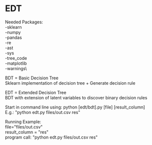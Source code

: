 # EDT

Needed Packages: \
-sklearn \
-numpy\
-pandas\
-re\
-ast\
-sys\
-tree_code\
-matplotlib\
-warnings\

BDT = Basic Decision Tree\
Sklearn implementation of decision tree + Generate decision rule

EDT = Extended Decision Tree\
BDT with extension of latent variables to discover binary decision rules

Start in command line using: python [edt/bdt].py [file] [result_column] \
E.g.: "python edt.py files/out.csv res"
 
Running Example: \
    file="files/out.csv" \
    result_column = "res" \
    program call: "python edt.py files/out.csv res" 
    


